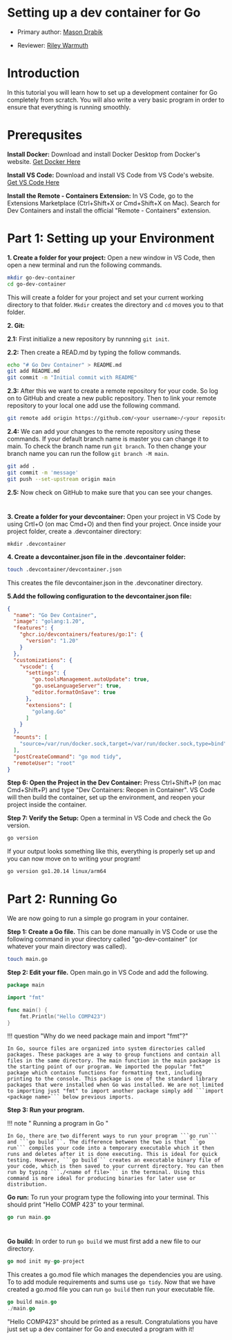 # Setting up a dev container for Go

* Primary author: [Mason Drabik](https://github.com/mkdrabik)

* Reviewer: [Riley Warmuth](https://github.com/rileywar)
#
# Introduction
In this tutorial you will learn how to set up a development container for Go completely from scratch. 
You will also write a very basic program in order to ensure that everything is running smoothly. 
#
#

# Prerequsites 

**Install Docker:** Download and install Docker Desktop from Docker's website. [Get Docker Here](https://www.docker.com/products/docker-desktop)

**Install VS Code:** Download and install VS Code from VS Code's website. [Get VS Code Here](https://code.visualstudio.com/)

**Install the Remote - Containers Extension:** In VS Code, go to the Extensions Marketplace (Ctrl+Shift+X or Cmd+Shift+X on Mac).
Search for Dev Containers and install the official "Remote - Containers" extension. 
# 

# Part 1: Setting up your Environment
**1. Create a folder for your project:**
Open a new window in VS Code, then open a new terminal and run the following commands.
```bash
mkdir go-dev-container 
cd go-dev-container
```
This will create a folder for your project and set your current working directory to that folder. ```Mkdir``` creates the directory and ```cd``` moves you to that folder. 


**2. Git:**

**2.1:** First initialize a new repository by runnning ```git init```.

**2.2:** Then create a READ.md by typing the follow commands.

```bash
echo "# Go Dev Container" > README.md
git add README.md
git commit -m "Initial commit with README"
```

**2.3:** After this we want to create a remote repository for your code. So log on to GitHub and create a new public repository. 
Then to link your remote repository to your local one add use the following command. 

```bash
git remote add origin https://github.com/<your username>/<your repository name>.git
```

**2.4:** We can add your changes to the remote repository using these commands. If your default branch name is master you can change it to main. To check the branch name run ```git branch```. To then change your branch name
you can run the follow ```git branch -M main```.

```bash
git add .
git commit -m 'message'
git push --set-upstream origin main
```
**2.5:** Now check on GitHub to make sure that you can see your changes.

#
#
**3. Create a folder for your devcontainer:**
Open your project in VS Code by using Crtl+O (on mac Cmd+O) and then find your project. 
Once inside your project folder, create a .devcontainer directory: 
```
mkdir .devcontainer
```


**4. Create a devcontainer.json file in the .devcontainer folder:**
```bash
touch .devcontainer/devcontainer.json
```
This creates the file devcontainer.json in the .devconatiner directory.

**5.Add the following configuration to the devcontainer.json file:**

```json
{
  "name": "Go Dev Container",
  "image": "golang:1.20",
  "features": {
    "ghcr.io/devcontainers/features/go:1": {
      "version": "1.20"
    }
  },
  "customizations": {
    "vscode": {
      "settings": {
        "go.toolsManagement.autoUpdate": true,
        "go.useLanguageServer": true,
        "editor.formatOnSave": true
      },
      "extensions": [
        "golang.Go"
      ]
    }
  },
  "mounts": [
    "source=/var/run/docker.sock,target=/var/run/docker.sock,type=bind"
  ],
  "postCreateCommand": "go mod tidy",
  "remoteUser": "root"
}
```

**Step 6: Open the Project in the Dev Container:**
Press Ctrl+Shift+P (on mac Cmd+Shift+P) and type "Dev Containers: Reopen in Container".
VS Code will then build the container, set up the environment, and reopen your project inside the container.

**Step 7: Verify the Setup:**
Open a terminal in VS Code and check the Go version.
```bash
go version
```

If your output looks something like this, everything is properly set up and you can now move on to writing your program!
```bash
go version go1.20.14 linux/arm64
```
#
#
# Part 2: Running Go

We are now going to run a simple go program in your container.

**Step 1: Create a Go file.**
This can be done manually in VS Code or use the following command in your directory called "go-dev-container" (or whatever your main directory was called). 

```bash
touch main.go
```

**Step 2: Edit your file.**
Open main.go in VS Code and add the following. 

```go
package main

import "fmt"

func main() {
    fmt.Println("Hello COMP423")
}
```

!!! question "Why do we need package main and import "fmt"?"

    In Go, source files are organized into system directories called packages. These packages are a way to group functions and contain all files in the same directory. The main function in the main package is the starting point of our program. We imported the popular "fmt" package which contains functions for formatting text, including printing to the console. This package is one of the standard library packages that were installed when Go was installed. We are not limited to importing just "fmt" to import another package simply add ```import <package name>``` below previous imports.


**Step 3: Run your program.**


!!! note " Running a program in Go "

    In Go, there are two different ways to run your program ```go run``` and ```go build```. The difference between the two is that ```go run``` compiles your code into a temporary executable which it then runs and deletes after it is done executing. This is ideal for quick testing. However, ```go build``` creates an executable binary file of your code, which is then saved to your current directory. You can then run by typing ```./<name of file>``` in the terminal. Using this command is more ideal for producing binaries for later use or distribution. 


**Go run:**
To run your program type the following into your terminal. This should print "Hello COMP 423" to your terminal.

```go 
go run main.go
```
#
**Go build:**
In order to run ```go build``` we must first add a new file to our directory. 

```go
go mod init my-go-project
```
This creates a go.mod file which manages the dependencies you are using. To to add module requirements and sums use ```go tidy```. Now that we have created a go.mod file you can run ```go build``` then run your executable file. 

```go 
go build main.go
./main.go
```

"Hello COMP423" should be printed as a result. Congratulations you have just set up a dev container for Go and executed a program with it!

